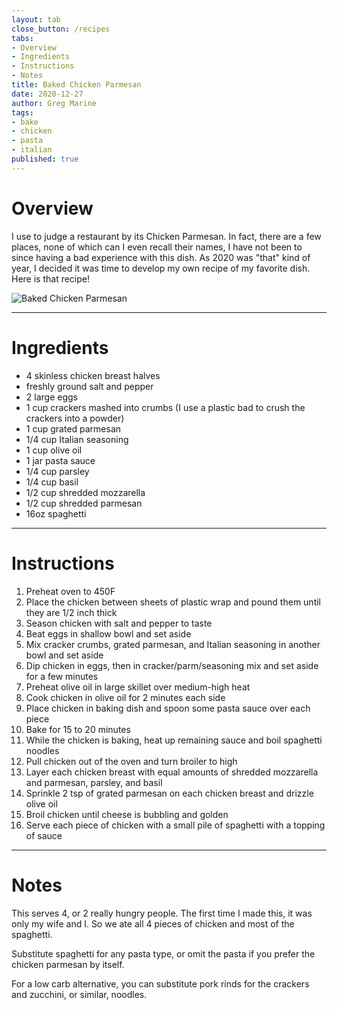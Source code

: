 ```yaml
---
layout: tab
close_button: /recipes
tabs:
- Overview
- Ingredients
- Instructions
- Notes
title: Baked Chicken Parmesan
date: 2020-12-27
author: Greg Marine
tags: 
- bake
- chicken
- pasta
- italian
published: true
---
```


# Overview

I use to judge a restaurant by its Chicken Parmesan. In fact, there are a few places, none of which can I even recall their names, I have not been to since having a bad experience with this dish. As 2020 was "that" kind of year, I decided it was time to develop my own recipe of my favorite dish. Here is that recipe!

![Baked Chicken Parmesan](/assets/img/collections/recipes/chicken-parm/chicken-parm.jpg "Chicken Parm, my favorite meal!")

<!--more-->

---

# Ingredients

- 4 skinless chicken breast halves
- freshly ground salt and pepper
- 2 large eggs
- 1 cup crackers mashed into crumbs (I use a plastic bad to crush the crackers into a powder)
- 1 cup grated parmesan
- 1/4 cup Italian seasoning
- 1 cup olive oil
- 1 jar pasta sauce
- 1/4 cup parsley
- 1/4 cup basil
- 1/2 cup shredded mozzarella
- 1/2 cup shredded parmesan
- 16oz spaghetti

---

# Instructions

1. Preheat oven to 450F
2. Place the chicken between sheets of plastic wrap and pound them until they are 1/2 inch thick
3. Season chicken with salt and pepper to taste
4. Beat eggs in shallow bowl and set aside
5. Mix cracker crumbs, grated parmesan, and Italian seasoning in another bowl and set aside
6. Dip chicken in eggs, then in cracker/parm/seasoning mix and set aside for a few minutes
7. Preheat olive oil in large skillet over medium-high heat
8. Cook chicken in olive oil for 2 minutes each side
9. Place chicken in baking dish and spoon some pasta sauce over each piece
10. Bake for 15 to 20 minutes
11. While the chicken is baking, heat up remaining sauce and boil spaghetti noodles
12. Pull chicken out of the oven and turn broiler to high
13. Layer each chicken breast with equal amounts of shredded mozzarella and parmesan, parsley, and basil
14. Sprinkle 2 tsp of grated parmesan on each chicken breast and drizzle olive oil
15. Broil chicken until cheese is bubbling and golden
16. Serve each piece of chicken with a small pile of spaghetti with a topping of sauce

---

# Notes

This serves 4, or 2 really hungry people. The first time I made this, it was only my wife and I. So we ate all 4 pieces of chicken and most of the spaghetti.

Substitute spaghetti for any pasta type, or omit the pasta if you prefer the chicken parmesan by itself.

For a low carb alternative, you can substitute pork rinds for the crackers and zucchini, or similar, noodles.